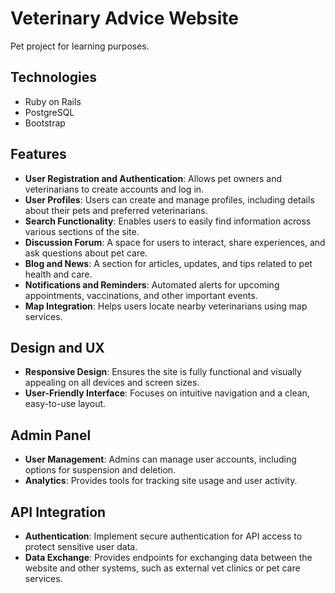 # Veterinary Advice Website

Pet project for learning purposes.

## Technologies

- Ruby on Rails
- PostgreSQL
- Bootstrap

## Features

- **User Registration and Authentication**: Allows pet owners and veterinarians to create accounts and log in.
- **User Profiles**: Users can create and manage profiles, including details about their pets and preferred veterinarians.
- **Search Functionality**: Enables users to easily find information across various sections of the site.
- **Discussion Forum**: A space for users to interact, share experiences, and ask questions about pet care.
- **Blog and News**: A section for articles, updates, and tips related to pet health and care.
- **Notifications and Reminders**: Automated alerts for upcoming appointments, vaccinations, and other important events.
- **Map Integration**: Helps users locate nearby veterinarians using map services. 

## Design and UX

- **Responsive Design**: Ensures the site is fully functional and visually appealing on all devices and screen sizes.
- **User-Friendly Interface**: Focuses on intuitive navigation and a clean, easy-to-use layout.
## Admin Panel

- **User Management**: Admins can manage user accounts, including options for suspension and deletion.
- **Analytics**: Provides tools for tracking site usage and user activity.

## API Integration

- **Authentication**: Implement secure authentication for API access to protect sensitive user data.
- **Data Exchange**: Provides endpoints for exchanging data between the website and other systems, such as external vet clinics or pet care services.
